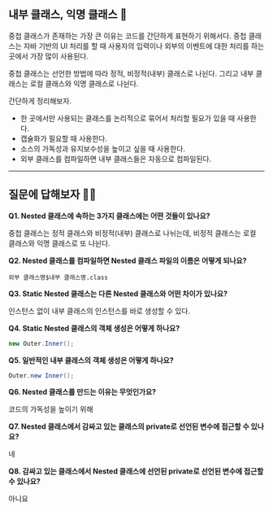 ## 내부 클래스, 익명 클래스 🤔

중첩 클래스가 존재하는 가장 큰 이유는 코드를 간단하게 표현하기 위해서다. 중첩 클래스는 자바 기반의 UI 처리를 할 때 사용자의 입력이나 외부의 이벤트에 대한 처리를 하는 곳에서 가장 많이 사용된다.

중첩 클래스는 선언한 방법에 따라 정적, 비정적(내부) 클래스로 나뉜다. 그리고 내부 클래스는 로컬 클래스와 익명 클래스로 나뉜다.

간단하게 정리해보자.

- 한 곳에서만 사용되는 클래스를 논리적으로 묶어서 처리할 필요가 있을 때 사용한다.
- 캡슐화가 필요할 때 사용한다.
- 소스의 가독성과 유지보수성을 높이고 싶을 때 사용한다.
- 외부 클래스를 컴파일하면 내부 클래스들은 자동으로 컴파일된다.

---

## 질문에 답해보자 💁‍♂️

**Q1. Nested 클래스에 속하는 3가지 클래스에는 어떤 것들이 있나요?**

중첩 클래스는 정적 클래스와 비정적(내부) 클래스로 나뉘는데, 비정적 클래스는 로컬 클래스와 익명 클래스로 또 나뉜다.

**Q2. Nested 클래스를 컴파일하면 Nested 클래스 파일의 이름은 어떻게 되나요?**

```
외부 클래스명$내부 클래스명.class
```

**Q3. Static Nested 클래스는 다른 Nested 클래스와 어떤 차이가 있나요?**

인스턴스 없이 내부 클래스의 인스턴스를 바로 생성할 수 있다.

**Q4. Static Nested 클래스의 객체 생성은 어떻게 하나요?**

```java
new Outer.Inner();
```

**Q5. 일반적인 내부 클래스의 객체 생성은 어떻게 하나요?**

```java
Outer.new Inner();
```

**Q6. Nested 클래스를 만드는 이유는 무엇인가요?**

코드의 가독성을 높이기 위해

**Q7. Nested 클래스에서 감싸고 있는 클래스의 private로 선언된 변수에 접근할 수 있나요?**

네

**Q8. 감싸고 있는 클래스에서 Nested 클래스에 선언된 private로 선언된 변수에 접근할 수 있나요?**

아니요